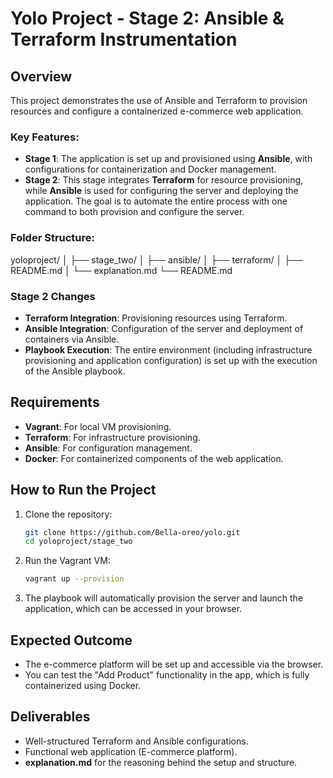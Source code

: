 # Yolo Project - Stage 2: Ansible & Terraform Instrumentation

## Overview
This project demonstrates the use of Ansible and Terraform to provision resources and configure a containerized e-commerce web application. 

### Key Features:
- **Stage 1**: The application is set up and provisioned using **Ansible**, with configurations for containerization and Docker management.
- **Stage 2**: This stage integrates **Terraform** for resource provisioning, while **Ansible** is used for configuring the server and deploying the application. The goal is to automate the entire process with one command to both provision and configure the server.

### Folder Structure:

yoloproject/
│
├── stage_two/
│ ├── ansible/
│ ├── terraform/
│ ├── README.md
│ └── explanation.md
└── README.md


### **Stage 2 Changes**
- **Terraform Integration**: Provisioning resources using Terraform.
- **Ansible Integration**: Configuration of the server and deployment of containers via Ansible.
- **Playbook Execution**: The entire environment (including infrastructure provisioning and application configuration) is set up with the execution of the Ansible playbook.

## Requirements
- **Vagrant**: For local VM provisioning.
- **Terraform**: For infrastructure provisioning.
- **Ansible**: For configuration management.
- **Docker**: For containerized components of the web application.

## How to Run the Project

1. Clone the repository:
    ```bash
    git clone https://github.com/Bella-oreo/yolo.git
    cd yoloproject/stage_two
    ```

2. Run the Vagrant VM:
    ```bash
    vagrant up --provision
    ```

3. The playbook will automatically provision the server and launch the application, which can be accessed in your browser.

## Expected Outcome
- The e-commerce platform will be set up and accessible via the browser.
- You can test the "Add Product" functionality in the app, which is fully containerized using Docker.

## Deliverables
- Well-structured Terraform and Ansible configurations.
- Functional web application (E-commerce platform).
- **explanation.md** for the reasoning behind the setup and structure.


